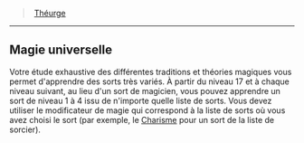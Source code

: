 ﻿---
!GenericItem
Name: Magie universelle
Id: cleric_theurgist_hd.md#magie-universelle
ParentLink: cleric_theurgist_hd.md#théurge
ParentName: Théurge
NameLevel: 2
Attributes: {}
AttributesDictionary: >+
  {}

---
> [Théurge](hd_cleric_theurgist.md)

---

## Magie universelle

Votre étude exhaustive des différentes traditions et théories magiques vous permet d'apprendre des sorts très variés. À partir du niveau 17 et à chaque niveau suivant, au lieu d'un sort de magicien, vous pouvez apprendre un sort de niveau 1 à 4 issu de n'importe quelle liste de sorts. Vous devez utiliser le modificateur de magie qui correspond à la liste de sorts où vous avez choisi le sort (par exemple, le [Charisme](hd_abilities_charisma.md) pour un sort de la liste de sorcier).

